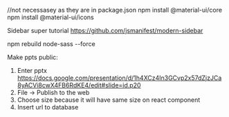 //not necessasey as they are in package.json
npm install @material-ui/core
npm install @material-ui/icons



Sidebar super tutorial
https://github.com/jsmanifest/modern-sidebar


 npm rebuild node-sass --force
 
 
Make ppts public:
1. Enter pptx https://docs.google.com/presentation/d/1h4XCz4In3GCvp2x57dZjzJCa8yACVi8cwX4FB6RdKE4/edit#slide=id.p20
2. File -> Publish to the web
3. Choose size because it will have  same size on react component
4. Insert url to database
